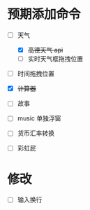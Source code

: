 # 预期添加命令

-   [ ] 天气

    -   [x] ~~高德天气 api~~
    -   [ ] 实时天气框拖拽位置

-   [ ] 时间拖拽位置
-   [x] ~~计算器~~
-   [ ] 故事
-   [ ] music 单独浮窗
-   [ ] 货币汇率转换
-   [ ] 彩虹屁

# 修改

-   [ ] 输入换行
